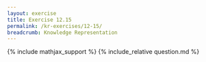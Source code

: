```yaml
---
layout: exercise
title: Exercise 12.15
permalink: /kr-exercises/12-15/
breadcrumb: Knowledge Representation
---
```


{% include mathjax_support %}
{% include_relative question.md %}
